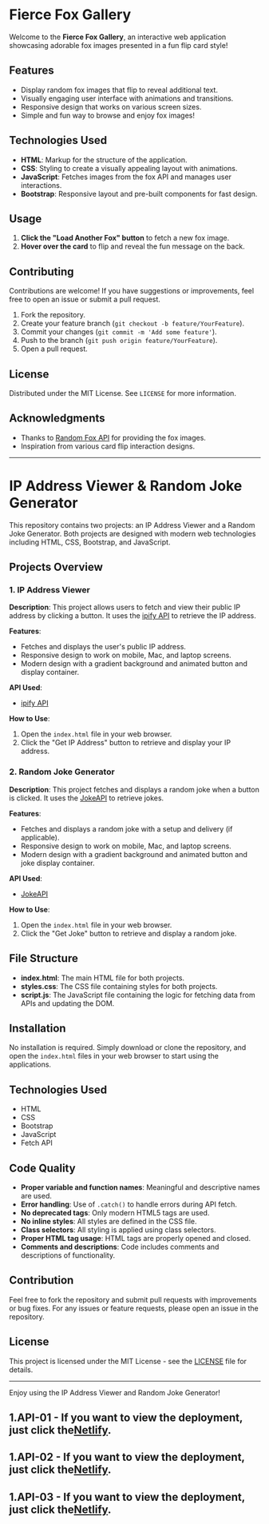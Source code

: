 # Fierce Fox Gallery

Welcome to the **Fierce Fox Gallery**, an interactive web application showcasing adorable fox images presented in a fun flip card style!

## Features

- Display random fox images that flip to reveal additional text.
- Visually engaging user interface with animations and transitions.
- Responsive design that works on various screen sizes.
- Simple and fun way to browse and enjoy fox images!

## Technologies Used

- **HTML**: Markup for the structure of the application.
- **CSS**: Styling to create a visually appealing layout with animations.
- **JavaScript**: Fetches images from the fox API and manages user interactions.
- **Bootstrap**: Responsive layout and pre-built components for fast design.

## Usage

1. **Click the "Load Another Fox" button** to fetch a new fox image.
2. **Hover over the card** to flip and reveal the fun message on the back.

## Contributing

Contributions are welcome! If you have suggestions or improvements, feel free to open an issue or submit a pull request.

1. Fork the repository.
2. Create your feature branch (`git checkout -b feature/YourFeature`).
3. Commit your changes (`git commit -m 'Add some feature'`).
4. Push to the branch (`git push origin feature/YourFeature`).
5. Open a pull request.

## License

Distributed under the MIT License. See `LICENSE` for more information.

## Acknowledgments

- Thanks to [Random Fox API](https://randomfox.ca/) for providing the fox images.
- Inspiration from various card flip interaction designs.

---
# IP Address Viewer & Random Joke Generator

This repository contains two projects: an IP Address Viewer and a Random Joke Generator. Both projects are designed with modern web technologies including HTML, CSS, Bootstrap, and JavaScript.

## Projects Overview

### 1. IP Address Viewer

**Description**: This project allows users to fetch and view their public IP address by clicking a button. It uses the [ipify API](https://www.ipify.org/) to retrieve the IP address.

**Features**:
- Fetches and displays the user's public IP address.
- Responsive design to work on mobile, Mac, and laptop screens.
- Modern design with a gradient background and animated button and display container.

**API Used**:
- [ipify API](https://api.ipify.org?format=json)

**How to Use**:
1. Open the `index.html` file in your web browser.
2. Click the "Get IP Address" button to retrieve and display your IP address.

### 2. Random Joke Generator

**Description**: This project fetches and displays a random joke when a button is clicked. It uses the [JokeAPI](https://v2.jokeapi.dev/) to retrieve jokes.

**Features**:
- Fetches and displays a random joke with a setup and delivery (if applicable).
- Responsive design to work on mobile, Mac, and laptop screens.
- Modern design with a gradient background and animated button and joke display container.

**API Used**:
- [JokeAPI](https://v2.jokeapi.dev/joke/Any)

**How to Use**:
1. Open the `index.html` file in your web browser.
2. Click the "Get Joke" button to retrieve and display a random joke.

## File Structure

- **index.html**: The main HTML file for both projects.
- **styles.css**: The CSS file containing styles for both projects.
- **script.js**: The JavaScript file containing the logic for fetching data from APIs and updating the DOM.

## Installation

No installation is required. Simply download or clone the repository, and open the `index.html` files in your web browser to start using the applications.

## Technologies Used

- HTML
- CSS
- Bootstrap
- JavaScript
- Fetch API

## Code Quality

- **Proper variable and function names**: Meaningful and descriptive names are used.
- **Error handling**: Use of `.catch()` to handle errors during API fetch.
- **No deprecated tags**: Only modern HTML5 tags are used.
- **No inline styles**: All styles are defined in the CSS file.
- **Class selectors**: All styling is applied using class selectors.
- **Proper HTML tag usage**: HTML tags are properly opened and closed.
- **Comments and descriptions**: Code includes comments and descriptions of functionality.

## Contribution

Feel free to fork the repository and submit pull requests with improvements or bug fixes. For any issues or feature requests, please open an issue in the repository.

## License

This project is licensed under the MIT License - see the [LICENSE](LICENSE) file for details.

---

Enjoy using the IP Address Viewer and Random Joke Generator!



## 1.API-01 - If you want to view the deployment, just click the[Netlify](https://sample-api-01.netlify.app//).

## 1.API-02 - If you want to view the deployment, just click the[Netlify](https://sample-api-02.netlify.app/).

## 1.API-03 - If you want to view the deployment, just click the[Netlify](https://sample-api-03.netlify.app/).